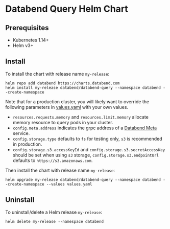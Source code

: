 # Databend Query Helm Chart

## Prerequisites

- Kubernetes 1.14+
- Helm v3+

## Install

To install the chart with release name `my-release`:

```
helm repo add databend https://charts.databend.com
helm install my-release databend/databend-query --namespace databend --create-namespace
```

Note that for a production cluster, you will likely want to override the following parameters in [values.yaml](values.yaml) with your own values.

- `resources.requests.memory` and `resources.limit.memory` allocate memory resource to query pods in your cluster.
- `config.meta.address` indicates the grpc address of a [Databend Meta](../databend-meta) service.
- `config.storage.type` defaults to `fs` for testing only, `s3` is recommended in production.
- `config.storage.s3.accessKeyId` and `config.storage.s3.secretAccessKey` should be set when using `s3` storage, `config.storage.s3.endpointUrl` defaults to `https://s3.amazonaws.com`.

Then install the chart with release name `my-release`:

```
helm upgrade my-release databend/databend-query --namespace databend --create-namespace --values values.yaml
```

## Uninstall

To uninstall/delete a Helm release `my-release`:

```
helm delete my-release --namespace databend
```
